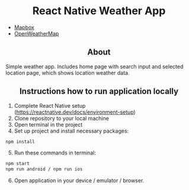 <h1 align="center">React Native Weather App</h1>

- [Mapbox](https://www.mapbox.com/)
- [OpenWeatherMap](https://openweathermap.org/)

<h2 align="center">About</h2>

  Simple weather app. Includes home page with search input 
  and selected location page, which shows location weather data.

<h2 align="center">Instructions how to run application locally</h2>

1. Complete React Native setup (https://reactnative.dev/docs/environment-setup)
2. Clone repository to your local machine
3. Open terminal in the project
4. Set up project and install necessary packages:

```bash
npm install
```

5. Run these commands in terminal:

```bash
npm start
npm run android / npm run ios
```

6. Open application in your device / emulator / browser.
